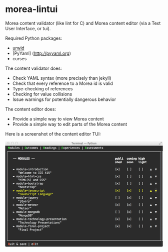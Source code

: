 # morea-lintui

Morea content validator (like lint for C) and Morea content editor (via a Text User Interface, or tui).

Required Python packages:

  - [urwid](http://urwid.org)
  - [PyYaml] (http://pyyaml.org)
  - curses

The content validator does:

  - Check YAML syntax (more precisely than jekyll)
  - Check that every reference to a Morea id is valid
  - Type-checking of references
  - Checking for value collisions
  - Issue warnings for potentially dangerous behavior
  

The content editor does:

  - Provide a simple way to view Morea content
  - Provide a simple way to edit parts of the Morea content


Here is a screenshot of the content editor TUI:

<img src="https://github.com/morea-framework/morea-lintui/blob/master/docs/morea_lintui.jpg">